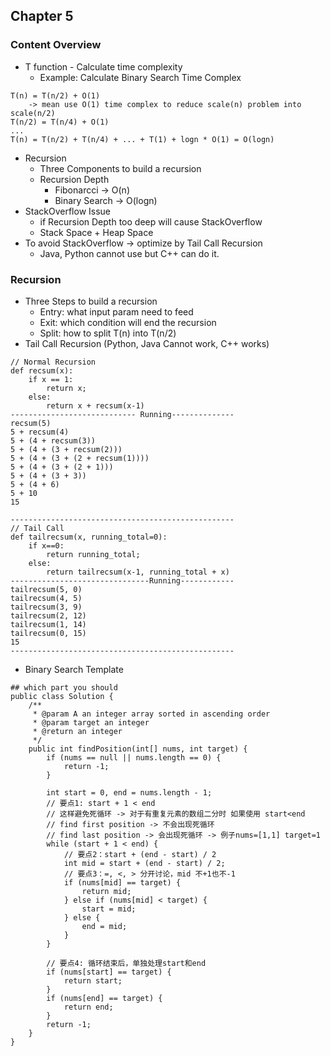 ## Chapter 5

### Content Overview
- T function - Calculate time complexity
    - Example: Calculate Binary Search Time Complex
```
T(n) = T(n/2) + O(1) 
    -> mean use O(1) time complex to reduce scale(n) problem into scale(n/2)
T(n/2) = T(n/4) + O(1)
...
T(n) = T(n/2) + T(n/4) + ... + T(1) + logn * O(1) = O(logn)    
``` 
- Recursion
    - Three Components to build a recursion
    - Recursion Depth
        - Fibonarcci -> O(n)
        - Binary Search -> O(logn)
- StackOverflow Issue
    - if Recursion Depth too deep will cause StackOverflow
    - Stack Space + Heap Space
- To avoid StackOverflow -> optimize by Tail Call Recursion
    - Java, Python cannot use but C++ can do it.
    
    

### Recursion 
- Three Steps to build a recursion
    - Entry: what input param need to feed
    - Exit: which condition will end the recursion
    - Split: how to split T(n) into T(n/2)
- Tail Call Recursion (Python, Java Cannot work, C++ works)
```
// Normal Recursion
def recsum(x):
    if x == 1:
        return x;
    else:
        return x + recsum(x-1)
---------------------------- Running--------------
recsum(5)
5 + recsum(4)
5 + (4 + recsum(3))
5 + (4 + (3 + recsum(2)))
5 + (4 + (3 + (2 + recsum(1))))
5 + (4 + (3 + (2 + 1)))
5 + (4 + (3 + 3))
5 + (4 + 6)
5 + 10
15

--------------------------------------------------
// Tail Call
def tailrecsum(x, running_total=0):
    if x==0:
        return running_total;
    else:
        return tailrecsum(x-1, running_total + x)
-------------------------------Running------------
tailrecsum(5, 0)
tailrecsum(4, 5)
tailrecsum(3, 9)
tailrecsum(2, 12)
tailrecsum(1, 14)
tailrecsum(0, 15)
15
--------------------------------------------------

```
- Binary Search Template
```
## which part you should
public class Solution {
    /**
     * @param A an integer array sorted in ascending order
     * @param target an integer
     * @return an integer
     */
    public int findPosition(int[] nums, int target) {
        if (nums == null || nums.length == 0) {
            return -1;
        }

        int start = 0, end = nums.length - 1;
        // 要点1: start + 1 < end
        // 这样避免死循环 -> 对于有重复元素的数组二分时 如果使用 start<end
        // find first position -> 不会出现死循环
        // find last position -> 会出现死循环 -> 例子nums=[1,1] target=1 
        while (start + 1 < end) {
            // 要点2：start + (end - start) / 2
            int mid = start + (end - start) / 2;
            // 要点3：=, <, > 分开讨论，mid 不+1也不-1
            if (nums[mid] == target) {
                return mid;
            } else if (nums[mid] < target) {
                start = mid;
            } else {
                end = mid;
            }
        }

        // 要点4: 循环结束后，单独处理start和end
        if (nums[start] == target) {
            return start;
        }
        if (nums[end] == target) {
            return end;
        }
        return -1;
    }
}

```

